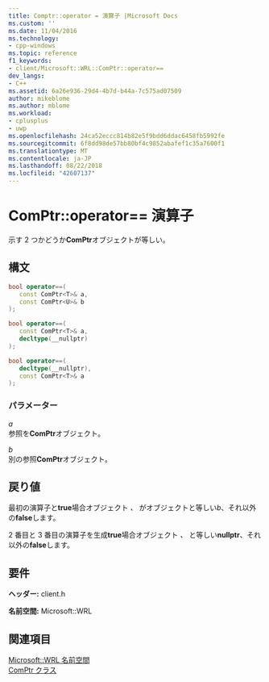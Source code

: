 ```yaml
---
title: Comptr::operator = 演算子 |Microsoft Docs
ms.custom: ''
ms.date: 11/04/2016
ms.technology:
- cpp-windows
ms.topic: reference
f1_keywords:
- client/Microsoft::WRL::ComPtr::operator==
dev_langs:
- C++
ms.assetid: 6a26e936-29d4-4b7d-b44a-7c575ad07509
author: mikeblome
ms.author: mblome
ms.workload:
- cplusplus
- uwp
ms.openlocfilehash: 24ca52eccc814b82e5f9bdd6ddac6458fb5992fe
ms.sourcegitcommit: 6f8dd98de57bb80bf4c9852abafef1c35a7600f1
ms.translationtype: MT
ms.contentlocale: ja-JP
ms.lasthandoff: 08/22/2018
ms.locfileid: "42607137"
---
```

# <a name="comptroperator-operator"></a>ComPtr::operator== 演算子

示す 2 つかどうか**ComPtr**オブジェクトが等しい。

## <a name="syntax"></a>構文

```cpp
bool operator==(
   const ComPtr<T>& a,
   const ComPtr<U>& b
);

bool operator==(
   const ComPtr<T>& a,
   decltype(__nullptr)  
);

bool operator==(
   decltype(__nullptr),
   const ComPtr<T>& a
);
```

### <a name="parameters"></a>パラメーター

*a*  
参照を**ComPtr**オブジェクト。

*b*  
別の参照**ComPtr**オブジェクト。

## <a name="return-value"></a>戻り値

最初の演算子と**true**場合オブジェクト *、* がオブジェクトと等しい*b*、それ以外の**false**します。

2 番目と 3 番目の演算子を生成**true**場合オブジェクト *、* と等しい**nullptr**、それ以外の**false**します。

## <a name="requirements"></a>要件

**ヘッダー:** client.h

**名前空間:** Microsoft::WRL

## <a name="see-also"></a>関連項目

[Microsoft::WRL 名前空間](../windows/microsoft-wrl-namespace.md)  
[ComPtr クラス](../windows/comptr-class.md)